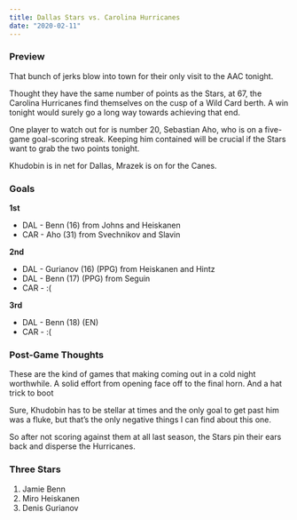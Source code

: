 ```yaml
---
title: Dallas Stars vs. Carolina Hurricanes
date: "2020-02-11"
---
```

### Preview

That bunch of jerks blow into town for their only visit to the AAC tonight.

Thought they have the same number of points as the Stars, at 67, the Carolina Hurricanes find themselves on the cusp of a Wild Card berth. A win tonight would surely go a long way towards achieving that end.

One player to watch out for is number 20, Sebastian Aho, who is on a five-game goal-scoring streak. Keeping him contained will be crucial if the Stars want to grab the two points tonight.

Khudobin is in net for Dallas, Mrazek is on for the Canes.

### Goals

**1st**
- DAL - Benn (16) from Johns and Heiskanen
- CAR - Aho (31) from Svechnikov and Slavin

**2nd**
- DAL - Gurianov (16) (PPG) from Heiskanen and Hintz
- DAL - Benn (17) (PPG) from Seguin
- CAR - :(

**3rd**
- DAL - Benn (18) (EN)
- CAR - :(

### Post-Game Thoughts

These are the kind of games that making coming out in a cold night worthwhile. A solid effort from opening face off to the final horn. And a hat trick to boot

Sure, Khudobin has to be stellar at times and the only goal to get past him was a fluke, but that’s the only negative things I can find about this one.

So after not scoring against them at all last season, the Stars pin their ears back and disperse the Hurricanes.

### Three Stars

1. Jamie Benn
2. Miro Heiskanen
3. Denis Gurianov